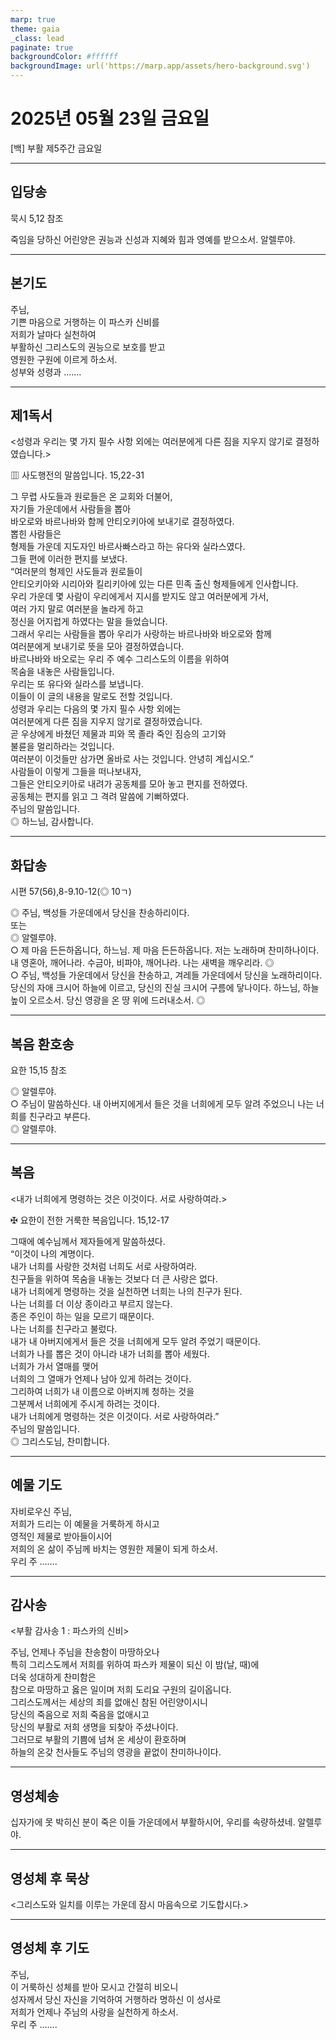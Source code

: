 ```yaml
---
marp: true
theme: gaia
_class: lead
paginate: true
backgroundColor: #ffffff
backgroundImage: url('https://marp.app/assets/hero-background.svg')
---
```


# 2025년 05월 23일 금요일

[백] 부활 제5주간 금요일  




---

## 입당송

묵시 5,12 참조

죽임을 당하신 어린양은 권능과 신성과 지혜와 힘과 영예를 받으소서. 알렐루야.  
  


---

## 본기도

주님,  
기쁜 마음으로 거행하는 이 파스카 신비를  
저희가 날마다 실천하여  
부활하신 그리스도의 권능으로 보호를 받고  
영원한 구원에 이르게 하소서.  
성부와 성령과 …….  
  


---

## 제1독서

<성령과 우리는 몇 가지 필수 사항 외에는 여러분에게 다른 짐을 지우지 않기로 결정하였습니다.>

▥ 사도행전의 말씀입니다. 15,22-31

그 무렵 사도들과 원로들은 온 교회와 더불어,  
자기들 가운데에서 사람들을 뽑아  
바오로와 바르나바와 함께 안티오키아에 보내기로 결정하였다.  
뽑힌 사람들은  
형제들 가운데 지도자인 바르사빠스라고 하는 유다와 실라스였다.  
그들 편에 이러한 편지를 보냈다.  
“여러분의 형제인 사도들과 원로들이  
안티오키아와 시리아와 킬리키아에 있는 다른 민족 출신 형제들에게 인사합니다.  
우리 가운데 몇 사람이 우리에게서 지시를 받지도 않고 여러분에게 가서,  
여러 가지 말로 여러분을 놀라게 하고  
정신을 어지럽게 하였다는 말을 들었습니다.  
그래서 우리는 사람들을 뽑아 우리가 사랑하는 바르나바와 바오로와 함께  
여러분에게 보내기로 뜻을 모아 결정하였습니다.  
바르나바와 바오로는 우리 주 예수 그리스도의 이름을 위하여  
목숨을 내놓은 사람들입니다.  
우리는 또 유다와 실라스를 보냅니다.  
이들이 이 글의 내용을 말로도 전할 것입니다.  
성령과 우리는 다음의 몇 가지 필수 사항 외에는  
여러분에게 다른 짐을 지우지 않기로 결정하였습니다.  
곧 우상에게 바쳤던 제물과 피와 목 졸라 죽인 짐승의 고기와  
불륜을 멀리하라는 것입니다.  
여러분이 이것들만 삼가면 올바로 사는 것입니다. 안녕히 계십시오.”  
사람들이 이렇게 그들을 떠나보내자,  
그들은 안티오키아로 내려가 공동체를 모아 놓고 편지를 전하였다.  
공동체는 편지를 읽고 그 격려 말씀에 기뻐하였다.  
주님의 말씀입니다.  
◎ 하느님, 감사합니다.  
  


---

## 화답송

시편 57(56),8-9.10-12(◎ 10ㄱ)

◎ 주님, 백성들 가운데에서 당신을 찬송하리이다.  
또는  
◎ 알렐루야.  
○ 제 마음 든든하옵니다, 하느님. 제 마음 든든하옵니다. 저는 노래하며 찬미하나이다. 내 영혼아, 깨어나라. 수금아, 비파야, 깨어나라. 나는 새벽을 깨우리라. ◎  
○ 주님, 백성들 가운데에서 당신을 찬송하고, 겨레들 가운데에서 당신을 노래하리이다. 당신의 자애 크시어 하늘에 이르고, 당신의 진실 크시어 구름에 닿나이다. 하느님, 하늘 높이 오르소서. 당신 영광을 온 땅 위에 드러내소서. ◎  
  


---

## 복음 환호송

요한 15,15 참조

◎ 알렐루야.  
○ 주님이 말씀하신다. 내 아버지에게서 들은 것을 너희에게 모두 알려 주었으니 나는 너희를 친구라고 부른다.  
◎ 알렐루야.  
  


---

## 복음

<내가 너희에게 명령하는 것은 이것이다. 서로 사랑하여라.>

✠ 요한이 전한 거룩한 복음입니다. 15,12-17

그때에 예수님께서 제자들에게 말씀하셨다.  
“이것이 나의 계명이다.  
내가 너희를 사랑한 것처럼 너희도 서로 사랑하여라.  
친구들을 위하여 목숨을 내놓는 것보다 더 큰 사랑은 없다.  
내가 너희에게 명령하는 것을 실천하면 너희는 나의 친구가 된다.  
나는 너희를 더 이상 종이라고 부르지 않는다.  
종은 주인이 하는 일을 모르기 때문이다.  
나는 너희를 친구라고 불렀다.  
내가 내 아버지에게서 들은 것을 너희에게 모두 알려 주었기 때문이다.  
너희가 나를 뽑은 것이 아니라 내가 너희를 뽑아 세웠다.  
너희가 가서 열매를 맺어  
너희의 그 열매가 언제나 남아 있게 하려는 것이다.  
그리하여 너희가 내 이름으로 아버지께 청하는 것을  
그분께서 너희에게 주시게 하려는 것이다.  
내가 너희에게 명령하는 것은 이것이다. 서로 사랑하여라.”  
주님의 말씀입니다.  
◎ 그리스도님, 찬미합니다.  
  


---

## 예물 기도

자비로우신 주님,  
저희가 드리는 이 예물을 거룩하게 하시고  
영적인 제물로 받아들이시어  
저희의 온 삶이 주님께 바치는 영원한 제물이 되게 하소서.  
우리 주 …….  
  


---

## 감사송

<부활 감사송 1 : 파스카의 신비>

주님, 언제나 주님을 찬송함이 마땅하오나  
특히 그리스도께서 저희를 위하여 파스카 제물이 되신 이 밤(날, 때)에  
더욱 성대하게 찬미함은  
참으로 마땅하고 옳은 일이며 저희 도리요 구원의 길이옵니다.  
그리스도께서는 세상의 죄를 없애신 참된 어린양이시니  
당신의 죽음으로 저희 죽음을 없애시고  
당신의 부활로 저희 생명을 되찾아 주셨나이다.  
그러므로 부활의 기쁨에 넘쳐 온 세상이 환호하며  
하늘의 온갖 천사들도 주님의 영광을 끝없이 찬미하나이다.  
  


---

## 영성체송

십자가에 못 박히신 분이 죽은 이들 가운데에서 부활하시어, 우리를 속량하셨네. 알렐루야.  
  


---

## 영성체 후 묵상

<그리스도와 일치를 이루는 가운데 잠시 마음속으로 기도합시다.>  


---

## 영성체 후 기도

주님,  
이 거룩하신 성체를 받아 모시고 간절히 비오니  
성자께서 당신 자신을 기억하여 거행하라 명하신 이 성사로  
저희가 언제나 주님의 사랑을 실천하게 하소서.  
우리 주 …….